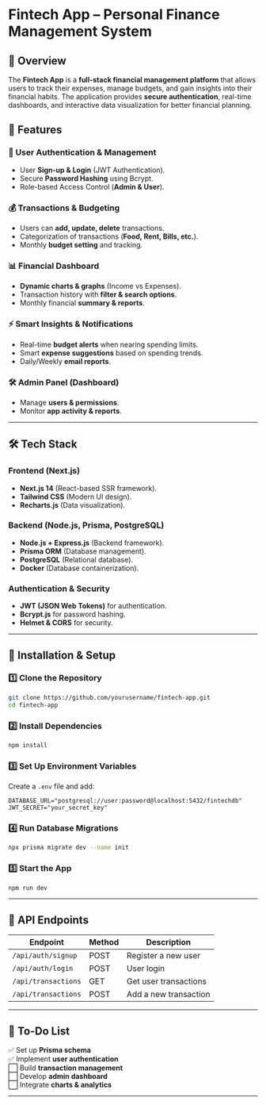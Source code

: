 # Fintech App – Personal Finance Management System

## 📌 Overview

The **Fintech App** is a **full-stack financial management platform** that allows users to track their expenses, manage budgets, and gain insights into their financial habits. The application provides **secure authentication**, real-time dashboards, and interactive data visualization for better financial planning.

## 🚀 Features

### 🔑 User Authentication & Management

- User **Sign-up & Login** (JWT Authentication).
- Secure **Password Hashing** using Bcrypt.
- Role-based Access Control (**Admin & User**).

### 💰 Transactions & Budgeting

- Users can **add, update, delete** transactions.
- Categorization of transactions (**Food, Rent, Bills, etc.**).
- Monthly **budget setting** and tracking.

### 📊 Financial Dashboard

- **Dynamic charts & graphs** (Income vs Expenses).
- Transaction history with **filter & search options**.
- Monthly financial **summary & reports**.

### ⚡ Smart Insights & Notifications

- Real-time **budget alerts** when nearing spending limits.
- Smart **expense suggestions** based on spending trends.
- Daily/Weekly **email reports**.

### 🛠️ Admin Panel (Dashboard)

- Manage **users & permissions**.
- Monitor **app activity & reports**.

---

## 🛠️ Tech Stack

### Frontend (Next.js)

- **Next.js 14** (React-based SSR framework).
- **Tailwind CSS** (Modern UI design).
- **Recharts.js** (Data visualization).

### Backend (Node.js, Prisma, PostgreSQL)

- **Node.js + Express.js** (Backend framework).
- **Prisma ORM** (Database management).
- **PostgreSQL** (Relational database).
- **Docker** (Database containerization).

### Authentication & Security

- **JWT (JSON Web Tokens)** for authentication.
- **Bcrypt.js** for password hashing.
- **Helmet & CORS** for security.

---

## 🚀 Installation & Setup

### 1️⃣ Clone the Repository

```bash
git clone https://github.com/yourusername/fintech-app.git
cd fintech-app
```

### 2️⃣ Install Dependencies

```bash
npm install
```

### 3️⃣ Set Up Environment Variables

Create a `.env` file and add:

```plaintext
DATABASE_URL="postgresql://user:password@localhost:5432/fintechdb"
JWT_SECRET="your_secret_key"
```

### 4️⃣ Run Database Migrations

```bash
npx prisma migrate dev --name init
```

### 5️⃣ Start the App

```bash
npm run dev
```

---

## 📌 API Endpoints

| Endpoint            | Method | Description           |
| ------------------- | ------ | --------------------- |
| `/api/auth/signup`  | POST   | Register a new user   |
| `/api/auth/login`   | POST   | User login            |
| `/api/transactions` | GET    | Get user transactions |
| `/api/transactions` | POST   | Add a new transaction |

---

## 📌 To-Do List

✅ Set up **Prisma schema**  
✅ Implement **user authentication**  
⬜ Build **transaction management**  
⬜ Develop **admin dashboard**  
⬜ Integrate **charts & analytics**

---
